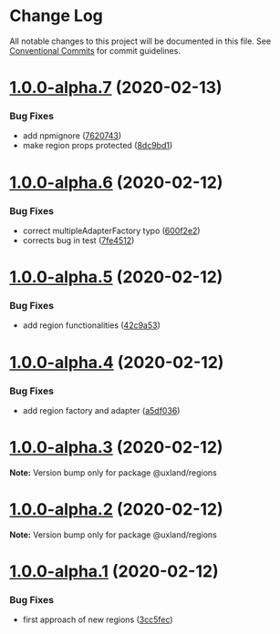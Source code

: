 # Change Log

All notable changes to this project will be documented in this file.
See [Conventional Commits](https://conventionalcommits.org) for commit guidelines.

# [1.0.0-alpha.7](https://github.com/uxland/uxland/compare/@uxland/regions@1.0.0-alpha.6...@uxland/regions@1.0.0-alpha.7) (2020-02-13)


### Bug Fixes

* add npmignore ([7620743](https://github.com/uxland/uxland/commit/76207431d17cff75307526f3be340addb44864c2))
* make region props protected ([8dc9bd1](https://github.com/uxland/uxland/commit/8dc9bd1ee0d51c049c5f29114b75a7682faa72c4))





# [1.0.0-alpha.6](https://github.com/uxland/uxland/compare/@uxland/regions@1.0.0-alpha.5...@uxland/regions@1.0.0-alpha.6) (2020-02-12)


### Bug Fixes

* correct multipleAdapterFactory typo ([600f2e2](https://github.com/uxland/uxland/commit/600f2e29c3ed3cb79f591657f459eae6e4f1add2))
* corrects bug in test ([7fe4512](https://github.com/uxland/uxland/commit/7fe4512626c1aabb4c3c509c90a88a99b3231875))





# [1.0.0-alpha.5](https://github.com/uxland/uxland/compare/@uxland/regions@1.0.0-alpha.4...@uxland/regions@1.0.0-alpha.5) (2020-02-12)


### Bug Fixes

* add region functionalities ([42c9a53](https://github.com/uxland/uxland/commit/42c9a5369edba3b744c0a4aa8e4d0d2acb9842ed))





# [1.0.0-alpha.4](https://github.com/uxland/uxland/compare/@uxland/regions@1.0.0-alpha.3...@uxland/regions@1.0.0-alpha.4) (2020-02-12)


### Bug Fixes

* add region factory and adapter ([a5df036](https://github.com/uxland/uxland/commit/a5df036bca8208eda94fa6af137ba379679bc511))





# [1.0.0-alpha.3](https://github.com/uxland/uxland/compare/@uxland/regions@1.0.0-alpha.2...@uxland/regions@1.0.0-alpha.3) (2020-02-12)

**Note:** Version bump only for package @uxland/regions





# [1.0.0-alpha.2](https://github.com/uxland/uxland/compare/@uxland/regions@1.0.0-alpha.1...@uxland/regions@1.0.0-alpha.2) (2020-02-12)

**Note:** Version bump only for package @uxland/regions





# [1.0.0-alpha.1](https://github.com/uxland/uxland/compare/@uxland/regions@1.0.0-alpha.0...@uxland/regions@1.0.0-alpha.1) (2020-02-12)


### Bug Fixes

* first approach of new regions ([3cc5fec](https://github.com/uxland/uxland/commit/3cc5fec9eeee9e7f6f6109fe04b10331ecb9cd51))
